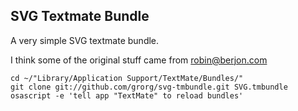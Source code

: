 SVG Textmate Bundle
-------

A very simple SVG textmate bundle.

I think some of the original stuff came from robin@berjon.com

    cd ~/"Library/Application Support/TextMate/Bundles/"
    git clone git://github.com/grorg/svg-tmbundle.git SVG.tmbundle
    osascript -e 'tell app "TextMate" to reload bundles'

